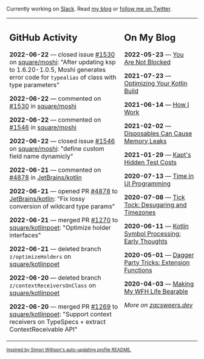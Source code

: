Currently working on [Slack](https://slack.com/). Read [my blog](https://zacsweers.dev/) or [follow me on Twitter](https://twitter.com/ZacSweers).

<table><tr><td valign="top" width="60%">

## GitHub Activity
<!-- githubActivity starts -->
**2022-06-22** — closed issue [#1530](https://github.com/square/moshi/issues/1530) on [square/moshi](https://github.com/square/moshi): "After updating ksp to 1.6.20-1.0.5, Moshi generates error code for `typealias` of class with type parameters"

**2022-06-22** — commented on [#1530](https://github.com/square/moshi/issues/1530#issuecomment-1162662215) in [square/moshi](https://github.com/square/moshi)

**2022-06-22** — commented on [#1546](https://github.com/square/moshi/issues/1546#issuecomment-1162661644) in [square/moshi](https://github.com/square/moshi)

**2022-06-22** — closed issue [#1546](https://github.com/square/moshi/issues/1546) on [square/moshi](https://github.com/square/moshi): "define custom field name dynamicly"

**2022-06-21** — commented on [#4878](https://github.com/JetBrains/kotlin/pull/4878#issuecomment-1162173223) in [JetBrains/kotlin](https://github.com/JetBrains/kotlin)

**2022-06-21** — opened PR [#4878](https://github.com/JetBrains/kotlin/pull/4878) to [JetBrains/kotlin](https://github.com/JetBrains/kotlin): "Fix lossy conversion of wildcard type params"

**2022-06-21** — merged PR [#1270](https://github.com/square/kotlinpoet/pull/1270) to [square/kotlinpoet](https://github.com/square/kotlinpoet): "Optimize holder interfaces"

**2022-06-21** — deleted branch `z/optimizeHolders` on [square/kotlinpoet](https://github.com/square/kotlinpoet)

**2022-06-20** — deleted branch `z/contextReceiversOnClass` on [square/kotlinpoet](https://github.com/square/kotlinpoet)

**2022-06-20** — merged PR [#1269](https://github.com/square/kotlinpoet/pull/1269) to [square/kotlinpoet](https://github.com/square/kotlinpoet): "Support context receivers on TypeSpecs + extract ContextReceivable API"
<!-- githubActivity ends -->
</td><td valign="top" width="40%">

## On My Blog
<!-- blog starts -->
**2022-05-23** — [You Are Not Blocked](https://www.zacsweers.dev/you-are-not-blocked/)

**2021-07-23** — [Optimizing Your Kotlin Build](https://www.zacsweers.dev/optimizing-your-kotlin-build/)

**2021-06-14** — [How I Work](https://www.zacsweers.dev/how-i-work/)

**2021-02-02** — [Disposables Can Cause Memory Leaks](https://www.zacsweers.dev/disposables-can-cause-memory-leaks/)

**2021-01-29** — [Kapt's Hidden Test Costs](https://www.zacsweers.dev/kapts-hidden-test-costs/)

**2020-07-13** — [Time in UI Programming](https://www.zacsweers.dev/time-in-ui/)

**2020-07-08** — [Tick Tock: Desugaring and Timezones](https://www.zacsweers.dev/ticktock-desugaring-timezones/)

**2020-06-11** — [Kotlin Symbol Processing: Early Thoughts](https://www.zacsweers.dev/kotlin-symbol-processor-early-thoughts/)

**2020-05-01** — [Dagger Party Tricks: Extension Functions](https://www.zacsweers.dev/dagger-party-tricks-extension-functions/)

**2020-04-03** — [Making My WFH Life Bearable](https://www.zacsweers.dev/making-wfh-life-bearable/)
<!-- blog ends -->
_More on [zacsweers.dev](https://zacsweers.dev/)_
</td></tr></table>

<sub><a href="https://simonwillison.net/2020/Jul/10/self-updating-profile-readme/">Inspired by Simon Willison's auto-updating profile README.</a></sub>